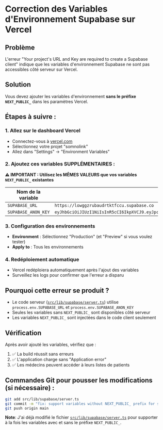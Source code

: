 # Correction des Variables d'Environnement Supabase sur Vercel

## Problème
L'erreur "Your project's URL and Key are required to create a Supabase client" indique que les variables d'environnement Supabase ne sont pas accessibles côté serveur sur Vercel.

## Solution
Vous devez ajouter les variables d'environnement **sans le préfixe `NEXT_PUBLIC_`** dans les paramètres Vercel.

## Étapes à suivre :

### 1. Allez sur le dashboard Vercel
- Connectez-vous à [vercel.com](https://vercel.com)
- Sélectionnez votre projet "somnolink"
- Allez dans "Settings" → "Environment Variables"

### 2. Ajoutez ces variables SUPPLÉMENTAIRES :
**⚠️ IMPORTANT : Utilisez les MÊMES VALEURS que vos variables `NEXT_PUBLIC_` existantes**

| Nom de la variable | Valeur |
|-------------------|--------|
| `SUPABASE_URL` | `https://lowggzrubaudrtktfccu.supabase.co` |
| `SUPABASE_ANON_KEY` | `eyJhbGciOiJIUzI1NiIsInR5cCI6IkpXVCJ9.eyJpc3MiOiJzdXBhYmFzZSIsInJlZiI6Imxvd2dnenJ1YmF1ZHJ0a3RmY2N1Iiwicm9sZSI6ImFub24iLCJpYXQiOjE3NTQ1MTcyNDQsImV4cCI6MjA3MDA5MzI0NH0.bOgwnT906eQ0NUxzSqdo64X4cCj51a9t83G9yC6UO3I` |

### 3. Configuration des environnements
- **Environment** : Sélectionnez "Production" (et "Preview" si vous voulez tester)
- **Apply to** : Tous les environnements

### 4. Redéploiement automatique
- Vercel redéploiera automatiquement après l'ajout des variables
- Surveillez les logs pour confirmer que l'erreur a disparu

## Pourquoi cette erreur se produit ?
- Le code serveur ([`src/lib/supabase/server.ts`](src/lib/supabase/server.ts:1)) utilise `process.env.SUPABASE_URL` et `process.env.SUPABASE_ANON_KEY`
- Seules les variables sans `NEXT_PUBLIC_` sont disponibles côté serveur
- Les variables `NEXT_PUBLIC_` sont injectées dans le code client seulement

## Vérification
Après avoir ajouté les variables, vérifiez que :
1. ✅ La build réussit sans erreurs
2. ✅ L'application charge sans "Application error"
3. ✅ Les médecins peuvent accéder à leurs listes de patients

## Commandes Git pour pousser les modifications (si nécessaire) :
```bash
git add src/lib/supabase/server.ts
git commit -m "fix: support variables without NEXT_PUBLIC_ prefix for server-side"
git push origin main
```

**Note**: J'ai déjà modifié le fichier [`src/lib/supabase/server.ts`](src/lib/supabase/server.ts:10) pour supporter à la fois les variables avec et sans le préfixe `NEXT_PUBLIC_`.
